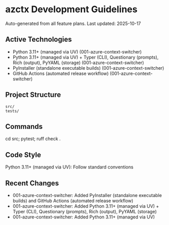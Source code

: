 # azctx Development Guidelines

Auto-generated from all feature plans. Last updated: 2025-10-17

## Active Technologies
- Python 3.11+ (managed via UV) (001-azure-context-switcher)
- Python 3.11+ (managed via UV) + Typer (CLI), Questionary (prompts), Rich (output), PyYAML (storage) (001-azure-context-switcher)
- PyInstaller (standalone executable builds) (001-azure-context-switcher)
- GitHub Actions (automated release workflow) (001-azure-context-switcher)

## Project Structure
```
src/
tests/
```

## Commands
cd src; pytest; ruff check .

## Code Style
Python 3.11+ (managed via UV): Follow standard conventions

## Recent Changes
- 001-azure-context-switcher: Added PyInstaller (standalone executable builds) and GitHub Actions (automated release workflow)
- 001-azure-context-switcher: Added Python 3.11+ (managed via UV) + Typer (CLI), Questionary (prompts), Rich (output), PyYAML (storage)
- 001-azure-context-switcher: Added Python 3.11+ (managed via UV)

<!-- MANUAL ADDITIONS START -->
<!-- MANUAL ADDITIONS END -->

